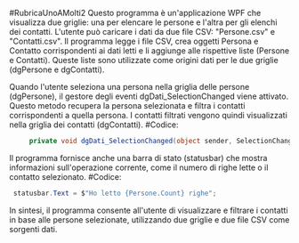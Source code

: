 #RubricaUnoAMolti2
Questo programma è un'applicazione WPF che visualizza due griglie: 
una per elencare le persone e l'altra per gli elenchi dei contatti. L'utente può caricare i dati da due file CSV: "Persone.csv" e "Contatti.csv".
Il programma legge i file CSV, crea oggetti Persona e Contatto corrispondenti ai dati letti e li aggiunge alle rispettive liste (Persone e Contatti). 
Queste liste sono utilizzate come origini dati per le due griglie (dgPersone e dgContatti).

Quando l'utente seleziona una persona nella griglia delle persone (dgPersone), il gestore degli eventi dgDati_SelectionChanged viene attivato.
Questo metodo recupera la persona selezionata e filtra i contatti corrispondenti a quella persona. 
I contatti filtrati vengono quindi visualizzati nella griglia dei contatti (dgContatti).
#Codice:
```C#
     private void dgDati_SelectionChanged(object sender, SelectionChangedEventArgs e)
```
Il programma fornisce anche una barra di stato (statusbar) che mostra informazioni sull'operazione corrente,
come il numero di righe lette o il contatto selezionato.
#Codice:
```C#
 statusbar.Text = $"Ho letto {Persone.Count} righe";
```
In sintesi, il programma consente all'utente di visualizzare e filtrare i contatti in base alle persone selezionate, 
utilizzando due griglie e due file CSV come sorgenti dati.


